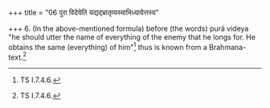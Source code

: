 +++
title = "06 पुरा विदेयेति यद्यद्भ्रातृव्यस्याभिध्यायेत्तस्य"

+++
6. (In the above-mentioned formula) before (the words) purā videya "he should utter the name of everything of the enemy that he longs for. He obtains the same (everything) of him"[^1] thus is known from a Brahmana-text.[^1]  

[^1]: TS I.7.4.6.
